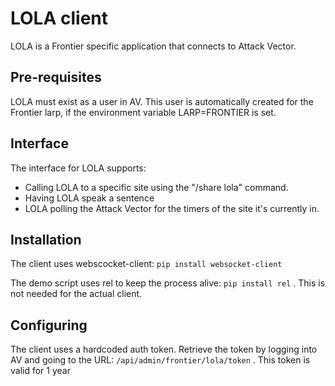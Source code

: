 # LOLA client

LOLA is a Frontier specific application that connects to Attack Vector.

## Pre-requisites
LOLA must exist as a user in AV. This user is automatically 
created for the Frontier larp, if the environment variable LARP=FRONTIER is set.


## Interface

The interface for LOLA supports:

- Calling LOLA to a specific site using the "/share lola" command.
- Having LOLA speak a sentence
- LOLA polling the Attack Vector for the timers of the site it's currently in.


## Installation
The client uses webscocket-client:
`pip install websocket-client`

The demo script uses rel to keep the process alive:
`pip install rel` . This is not needed for the actual client.

## Configuring
The client uses a hardcoded auth token.
Retrieve the token by logging into AV and going to the URL:
`/api/admin/frontier/lola/token` . This token is valid for 1 year
